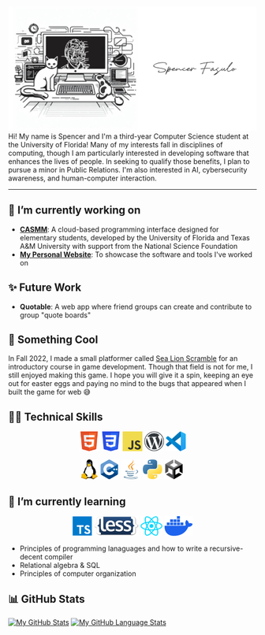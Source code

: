 <img src="images/Me!.png">
Hi! My name is Spencer and I'm a third-year Computer Science student at the University of Florida! Many of my interests fall in disciplines of computing, though I am particularly interested in developing software that enhances the lives of people. In seeking to qualify those benefits, I plan to pursue a minor in Public Relations. I'm also interested in AI, cybersecurity awareness, and human-computer interaction.

---

## 🔭 I’m currently working on
+ [**CASMM**](https://github.com/CEN3031Team10f/Emerald-Project02-10f): A cloud-based programming interface designed for elementary students, developed by the University of Florida and Texas A&M University with support from the National Science Foundation
+ [**My Personal Website**](https://fasulo.one): To showcase the software and tools I've worked on

## ✨ Future Work
+ **Quotable**: A web app where friend groups can create and contribute to group "quote boards"

## 🦭 Something Cool
In Fall 2022, I made a small platformer called [Sea Lion Scramble](https://www.fasulo.one/sls/) for an introductory course in game development. Though that field is not for me, I still enjoyed making this game. I hope you will give it a spin, keeping an eye out for easter eggs and paying no mind to the bugs that appeared when I built the game for web 😅

## 👨‍💻 Technical Skills
<p align="center">
  <a title="HTML5" href="https://html.spec.whatwg.org/multipage/"><img src="images/html5.png" height="40"></a>
  <a title="CSS3" href="https://developer.mozilla.org/en-US/docs/Web/CSS"><img src="images/css3.png" height="40"></a>
  <a title="Javascript" href="https://developer.mozilla.org/en-US/docs/Web/javascript"><img src="images/javascript.png" height="40"></a>
  <a title="WordPress" href="https://wordpress.org"><img src="images/wordpress.png" height="40"></a>
  <a title="Visual Studio Code" href="https://code.visualstudio.com/"><img src="images/vscode.png" height="40"></a>
</p>
<p align="center">
  <a title="Linux" href="https://www.linuxfoundation.org/"><img src="images/Tux.png" height="40"></a>
  <a title="C++" href="https://isocpp.org/"><img src="images/cpp.png" height="40"></a>
  <a title="Java" href="https://www.java.com/"><img src="images/java.png" height="40"></a>
  <a title="Python" href="https://www.python.org/"><img src="images/python.png" height="40"></a>
  <a title="Unity" href="https://unity.com/"><img src="images/unity.png" height="40"></a>
</p>

## 🌱 I’m currently learning
<p align="center">
    <a title="Typescript" href="https://www.typescriptlang.org/"><img src="images/typescript.png" height="40"></a>
    <a title="Less.js" href="https://lesscss.org/"><img src="images/less.png" height="40"></a>
    <a title="React" href="https://react.dev/"><img src="images/react.png" height="40"></a>
    <a title="Docker" href="https://www.docker.com/"><img src="images/docker.png" height="40"></a>
</p>

+ Principles of programming lanaguages and how to write a recursive-decent compiler
+ Relational algebra & SQL
+ Principles of computer organization

## 📊 GitHub Stats
[![My GitHub Stats](https://github-readme-stats.vercel.app/api/?username=spfncer&count_private=true&theme=transparent&showicons=true)]()
[![My GitHub Language Stats](https://github-readme-stats.vercel.app/api/top-langs/?username=spfncer&langs_count=5&theme=transparent)]()

<!--
**spfncer/spfncer** is a ✨ _special_ ✨ repository because its `README.md` (this file) appears on your GitHub profile.

Here are some ideas to get you started:

-...
- 👯 I’m looking to collaborate on ...
- 🤔 I’m looking for help with ...
- 💬 Ask me about ...
- 📫 How to reach me: ...
- 😄 Pronouns: ...
- ⚡ Fun fact: ...
-->
